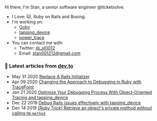 Hi there, I'm Stan, a senior software engineer @ticketsolve. 

- I Love: 🐱, Ruby on Rails and Boxing. 
- I'm working on:
  - [Goby](https://github.com/goby-lang/goby)
  - [tapping_device](https://github.com/st0012/tapping_device)
  - [power_trace](https://github.com/st0012/power_trace)
- You can contact me with:
  - Twitter: [@_st0012](https://twitter.com/_st0012)
  - Email: stan001212@gmail.com

### 📝 Latest articles from [dev.to](https://dev.to/st0012)


* May 31 2020 [Replace A Rails Initializer](https://dev.to/st0012/how-to-replace-a-rails-initializer-30n0) 
* Apr 09 2020 [Changing the Approach to Debugging in Ruby with TracePoint](https://dev.to/appsignal/changing-the-approach-to-debugging-in-ruby-with-tracepoint-45k9) 
* Jan 21 2020 [Optimize Your Debugging Process With Object-Oriented Tracing and tapping_device](https://dev.to/st0012/optimize-your-debugging-process-with-object-oriented-tracing-and-tappingdevice-39c6) 
* Dec 22 2019 [Debug Rails issues effectively with tapping_device](https://dev.to/st0012/debug-rails-issues-effectively-with-tappingdevice-c7c) 
* Dec 14 2019 [[Ruby Trick] Retrieve an object's private method without calling its `method`](https://dev.to/st0012/ruby-trick-retrieve-an-object-s-method-without-calling-its-method-12f) 

